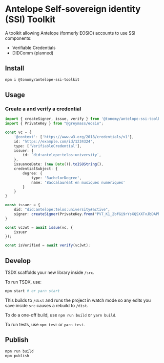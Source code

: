 # Antelope Self-sovereign identity (SSI) Toolkit

A toolkit allowing Antelope (formerly EOSIO) accounts to use SSI components:

- Verifiable Credentials
- DIDComm (planned)

## Install

```bash
npm i @tonomy/antelope-ssi-toolkit
```

## Usage

### Create a and verify a credential

```typescript
import { createSigner, issue, verify } from '@tonomy/antelope-ssi-toolkit';
import { PrivateKey } from "@greymass/eosio";

const vc = {
    '@context': ['https://www.w3.org/2018/credentials/v1'],
    id: "https://example.com/id/1234324",
    type: ['VerifiableCredential'],
    issuer: {
        id: `did:antelope:telos:university`,
    },
    issuanceDate: (new Date()).toISOString(),
    credentialSubject: {
        degree: {
            type: 'BachelorDegree',
            name: 'Baccalauréat en musiques numériques'
        }
    }
}

const issuer = {
    did: "did:antelope:telos:university#active",
    signer: createSigner(PrivateKey.from("PVT_K1_2bfGi9rYsXQSXXTvJbDAPhHLQUojjaNLomdm3cEJ1XTzMqUt3V"))
}

const vcJwt = await issue(vc, {
    issuer
});

const isVerified = await verify(vcJwt);
```

## Develop

TSDX scaffolds your new library inside `/src`.

To run TSDX, use:

```bash
npm start # or yarn start
```

This builds to `/dist` and runs the project in watch mode so any edits you save inside `src` causes a rebuild to `/dist`.

To do a one-off build, use `npm run build` or `yarn build`.

To run tests, use `npm test` or `yarn test`.

## Publish

```bash
npm run build
npm publish
```
